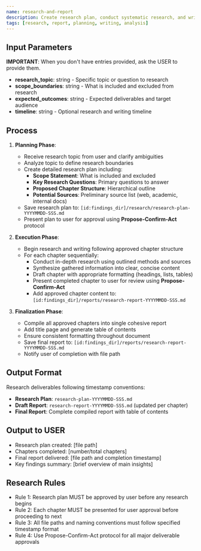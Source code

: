 ```yaml
---
name: research-and-report
description: Create research plan, conduct systematic research, and write comprehensive structured report
tags: [research, report, planning, writing, analysis]
---
```


## Input Parameters
**IMPORTANT**: When you don't have entries provided, ask the USER to provide them.
- **research_topic**: string - Specific topic or question to research
- **scope_boundaries**: string - What is included and excluded from research
- **expected_outcomes**: string - Expected deliverables and target audience
- **timeline**: string - Optional research and writing timeline

## Process

1. **Planning Phase**:
   - Receive research topic from user and clarify ambiguities
   - Analyze topic to define research boundaries
   - Create detailed research plan including:
     - **Scope Statement**: What is included and excluded
     - **Key Research Questions**: Primary questions to answer
     - **Proposed Chapter Structure**: Hierarchical outline
     - **Potential Sources**: Preliminary source list (web, academic, internal docs)
   - Save research plan to: `[id:findings_dir]/research/research-plan-YYYYMMDD-SSS.md`
   - Present plan to user for approval using **Propose-Confirm-Act** protocol

2. **Execution Phase**:
   - Begin research and writing following approved chapter structure
   - For each chapter sequentially:
     - Conduct in-depth research using outlined methods and sources
     - Synthesize gathered information into clear, concise content
     - Draft chapter with appropriate formatting (headings, lists, tables)
     - Present completed chapter to user for review using **Propose-Confirm-Act**
     - Add approved chapter content to: `[id:findings_dir]/reports/research-report-YYYYMMDD-SSS.md`

3. **Finalization Phase**:
   - Compile all approved chapters into single cohesive report
   - Add title page and generate table of contents
   - Ensure consistent formatting throughout document
   - Save final report to: `[id:findings_dir]/reports/research-report-YYYYMMDD-SSS.md`
   - Notify user of completion with file path

## Output Format
Research deliverables following timestamp conventions:
- **Research Plan**: `research-plan-YYYYMMDD-SSS.md`
- **Draft Report**: `research-report-YYYYMMDD-SSS.md` (updated per chapter)
- **Final Report**: Complete compiled report with table of contents

## Output to USER
- Research plan created: [file path]
- Chapters completed: [number/total chapters]
- Final report delivered: [file path and completion timestamp]
- Key findings summary: [brief overview of main insights]

## Research Rules
- Rule 1: Research plan MUST be approved by user before any research begins
- Rule 2: Each chapter MUST be presented for user approval before proceeding to next
- Rule 3: All file paths and naming conventions must follow specified timestamp format
- Rule 4: Use Propose-Confirm-Act protocol for all major deliverable approvals
